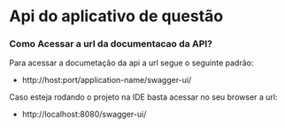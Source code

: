 # Api do aplicativo de questão

### Como Acessar a url da documentacao da API?

Para acessar a documetação da api a url segue o seguinte padrão:

* http://host:port/application-name/swagger-ui/

Caso esteja rodando o projeto na IDE basta acessar no seu browser a url:

* http://localhost:8080/swagger-ui/
